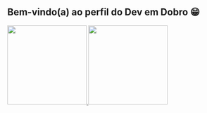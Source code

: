 ## Bem-vindo(a) ao perfil do Dev em Dobro 😁

 <div>
   <a href="https://github.com/Hytesy">
   <img height="180em" src="https://github-readme-stats.vercel.app/api?username=Hytesy&show_icons=true&theme=tokyonight&include_all_commits=true&count_private=true"/>
   <img height="180em" src="https://github-readme-stats.vercel.app/api/top-langs/?username=Hytesy&layout=compact&langs_count=6&theme=tokyonight"/>
</div>
    
<div style="display: inline_block"><br>
  
</div>
 
<br>
 
 
<div> 
  


</div>
   
